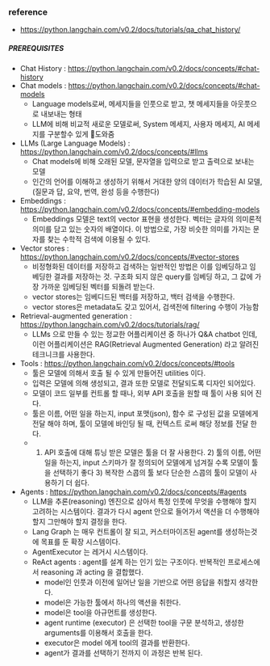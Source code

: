 ### reference 
- https://python.langchain.com/v0.2/docs/tutorials/qa_chat_history/

##### PREREQUISITES 
- Chat History : https://python.langchain.com/v0.2/docs/concepts/#chat-history
- Chat models : https://python.langchain.com/v0.2/docs/concepts/#chat-models
  - Language models로써, 메세지들을 인풋으로 받고, 챗 메세지들을 아웃풋으로 내보내는 형태
  - LLM에 비해 비교적 새로운 모델로써, System 메세지, 사용자 메세지, AI 메세지를 구분할수 있게 도와줌
- LLMs (Large Language Models) : https://python.langchain.com/v0.2/docs/concepts/#llms
  - Chat models에 비해 오래된 모델, 문자열을 입력으로 받고 출력으로 보내는 모델
  - 인간의 언어를 이해하고 생성하기 위해서 거대한 양의 데이터가 학습된 AI 모델, (질문과 답, 요약, 번역, 완성 등을 수행한다)
- Embeddings : https://python.langchain.com/v0.2/docs/concepts/#embedding-models
  - Embeddings 모델은 text의 vector 표현을 생성한다. 벡터는 글자의 의미론적 의미를 담고 있는 숫자의 배열이다. 이 방법으로, 가장 비슷한 의미를 가지는 문자를 찾는 수학적 검색에 이용될 수 있다.
- Vector stores : https://python.langchain.com/v0.2/docs/concepts/#vector-stores
  - 비정형화된 데이터를 저장하고 검색하는 일반적인 방법은 이를 임베딩하고 임베딩한 결과를 저장하는 것. 구조화 되지 않은 query를 임베딩 하고, 그 값에 가장 가까운 임베딩된 벡터를 되돌려 받는다.
  - vector stores는 임베디드된 백터를 저장하고, 백터 검색을 수행한다.
  - vector stores은 metadata도 갖고 있어서, 검색전에 filtering 수행이 가능함
- Retrieval-augmented generation : https://python.langchain.com/v0.2/docs/tutorials/rag/
  - LLMs 으로 만들 수 있는 정교한 어플리케이션 중 하나가 Q&A chatbot 인데, 이런 어플리케이션은 RAG(Retrieval Augmented Generation) 라고 알려진 테크니크를 사용한다. 
- Tools : https://python.langchain.com/v0.2/docs/concepts/#tools
  - 툴은 모델에 의해서 호출 될 수 있게 만들어진 utilities 이다.
  - 입력은 모델에 의해 생성되고, 결과 또한 모델로 전달되도록 디자인 되어있다.
  - 모델이 코드 일부를 컨트롤 할 때나, 외부 API 호출을 원할 때 툴이 사용 되어 진다.
  - 툴은 이름, 어떤 일을 하는지, input 포맷(json), 함수 로 구성된 값을 모델에게 전달 해야 하며, 툴이 모델에 바인딩 될 때, 컨텍스트 로써 해당 정보를 전달 한다. 
  - 1) API 호출에 대해 튜닝 받은 모델은 툴을 더 잘 사용한다. 2) 툴의 이름, 어떤일을 하는지, input 스키마가 잘 정의되어 모델에게 넘겨질 수록 모델이 툴을 선택하기 좋다 3) 복작한 스콥의 툴 보다 단순한 스콥의 툴이 모델이 사용하기 더 쉽다. 
- Agents : https://python.langchain.com/v0.2/docs/concepts/#agents
  - LLM을 추론(reasoning) 엔진으로 삼아서 특정 인풋에 무엇을 수행해야 할지 고려하는 시스템이다. 결과가 다시 agent 안으로 들어가서 액션을 더 수행해야 할지 그만해야 할지 결정을 한다.
  - Lang Graph 는 매우 컨트롤이 잘 되고, 커스터마이즈된 agent를 생성하는것에 목표를 둔 확장 시스템이다. 
  - AgentExecutor 는 레거시 시스템이다.
  - ReAct agents : agent를 설계 하는 인기 있는 구조이다. 반복적인 프로세스에서 reasoning 과 acting 을 결합했다.
    -  model인 인풋과 이전에 일어난 일을 기반으로 어떤 응답을 취할지 생각한다.
    -  model은 가능한 툴에서 하나의 액션을 취한다.
    -  model은 tool을 아규먼트를 생성한다.
    -  agent runtime (executor) 은 선택한 tool을 구문 분석하고, 생성한 arguments를 이용해서 호출을 한다.
    -  executor은 model 에게 tool의 결과를 반환한다.
    -  agent가 결과를 선택하기 전까지 이 과정은 반복 된다. 



```
```
